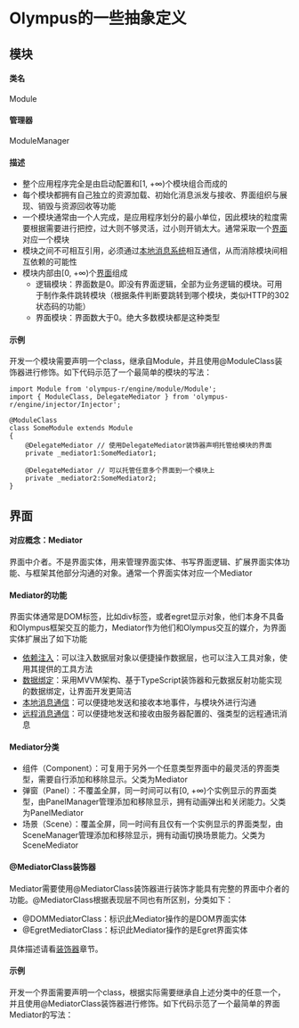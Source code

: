 # Olympus的一些抽象定义

## 模块

#### 类名
Module

#### 管理器
ModuleManager

#### 描述
- 整个应用程序完全是由启动配置和[1, +∞)个模块组合而成的
- 每个模块都拥有自己独立的资源加载、初始化消息派发与接收、界面组织与展现、销毁与资源回收等功能
- 一个模块通常由一个人完成，是应用程序划分的最小单位，因此模块的粒度需要根据需要进行把控，过大则不够灵活，过小则开销太大。通常采取一个[界面](#界面)对应一个模块
- 模块之间不可相互引用，必须通过[本地消息系统](./message.md)相互通信，从而消除模块间相互依赖的可能性
- 模块内部由[0, +∞)个[界面](#界面)组成
  - 逻辑模块：界面数是0。即没有界面逻辑，全部为业务逻辑的模块。可用于制作条件跳转模块（根据条件判断要跳转到哪个模块，类似HTTP的302状态码的功能）
  - 界面模块：界面数大于0。绝大多数模块都是这种类型

#### 示例

开发一个模块需要声明一个class，继承自Module，并且使用@ModuleClass装饰器进行修饰。如下代码示范了一个最简单的模块的写法：

    import Module from 'olympus-r/engine/module/Module';
    import { ModuleClass, DelegateMediator } from 'olympus-r/engine/injector/Injector';
    
    @ModuleClass
    class SomeModule extends Module
    {
        @DelegateMediator // 使用DelegateMediator装饰器声明托管给模块的界面
        private _mediator1:SomeMediator1;
        
        @DelegateMediator // 可以托管任意多个界面到一个模块上
        private _mediator2:SomeMediator2;
    }

## 界面

#### 对应概念：Mediator
界面中介者。不是界面实体，用来管理界面实体、书写界面逻辑、扩展界面实体功能、与框架其他部分沟通的对象。通常一个界面实体对应一个Mediator

#### Mediator的功能
界面实体通常是DOM标签，比如div标签，或者egret显示对象，他们本身不具备和Olympus框架交互的能力，Mediator作为他们和Olympus交互的媒介，为界面实体扩展出了如下功能

- [依赖注入](./injection.md)：可以注入数据层对象以便捷操作数据层，也可以注入工具对象，使用其提供的工具方法
- [数据绑定](./bindings.md)：采用MVVM架构、基于TypeScript装饰器和元数据反射功能实现的数据绑定，让界面开发更简洁
- [本地消息通信](./message.md)：可以便捷地发送和接收本地事件，与模块外进行沟通
- [远程消息通信](./remote.md)：可以便捷地发送和接收由服务器配置的、强类型的远程通讯消息

#### Mediator分类
- 组件（Component）：可复用于另外一个任意类型界面中的最灵活的界面类型，需要自行添加和移除显示。父类为Mediator
- 弹窗（Panel）：不覆盖全屏，同一时间可以有[0, +∞)个实例显示的界面类型，由PanelManager管理添加和移除显示，拥有动画弹出和关闭能力。父类为PanelMediator
- 场景（Scene）：覆盖全屏，同一时间有且仅有一个实例显示的界面类型，由SceneManager管理添加和移除显示，拥有动画切换场景能力。父类为SceneMediator

#### @MediatorClass装饰器

Mediator需要使用@MediatorClass装饰器进行装饰才能具有完整的界面中介者的功能。@MediatorClass根据表现层不同也有所区别，分类如下：
- @DOMMediatorClass：标识此Mediator操作的是DOM界面实体
- @EgretMediatorClass：标识此Mediator操作的是Egret界面实体

具体描述请看[装饰器](./decorator.md)章节。

#### 示例

开发一个界面需要声明一个class，根据实际需要继承自上述分类中的任意一个，并且使用@MediatorClass装饰器进行修饰。如下代码示范了一个最简单的界面Mediator的写法：
